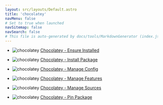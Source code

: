 ```yaml
---
layout: src/layouts/Default.astro
title: 'chocolatey'
navMenu: false
# Set to true when launched
navSitemap: false
navSearch: false
# This file is auto-generated by docs/tools/MarkdownGenerator (index.js)
---
```


<ul>

<li>

![chocolatey](https://i.octopus.com/library/step-templates/chocolatey.png) [Chocolatey - Ensure Installed](/integrations/chocolatey/chocolatey-ensure-installed)

</li>
        
<li>

![chocolatey](https://i.octopus.com/library/step-templates/chocolatey.png) [Chocolatey - Install Package](/integrations/chocolatey/chocolatey-install-package)

</li>
        
<li>

![chocolatey](https://i.octopus.com/library/step-templates/chocolatey.png) [Chocolatey - Manage Config](/integrations/chocolatey/chocolatey-manage-config)

</li>
        
<li>

![chocolatey](https://i.octopus.com/library/step-templates/chocolatey.png) [Chocolatey - Manage Features](/integrations/chocolatey/chocolatey-manage-features)

</li>
        
<li>

![chocolatey](https://i.octopus.com/library/step-templates/chocolatey.png) [Chocolatey - Manage Sources](/integrations/chocolatey/chocolatey-manage-sources)

</li>
        
<li>

![chocolatey](https://i.octopus.com/library/step-templates/chocolatey.png) [Chocolatey - Pin Package](/integrations/chocolatey/chocolatey-pin-package)

</li>
        
</ul>
